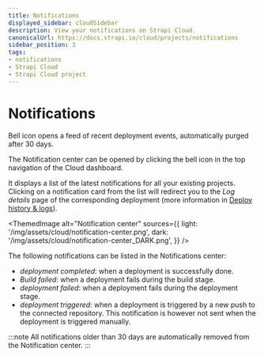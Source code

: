 ```yaml
---
title: Notifications
displayed_sidebar: cloudSidebar
description: View your notifications on Strapi Cloud.
canonicalUrl: https://docs.strapi.io/cloud/projects/notifications
sidebar_position: 3
tags:
- notifications
- Strapi Cloud
- Strapi Cloud project
---
```


# Notifications

<Tldr>
Bell icon opens a feed of recent deployment events, automatically purged after 30 days.
</Tldr>

The Notification center can be opened by clicking the bell icon <Icon name="bell" /> in the top navigation of the Cloud dashboard.

It displays a list of the latest notifications for all your existing projects. Clicking on a notification card from the list will redirect you to the *Log details* page of the corresponding deployment (more information in [Deploy history & logs](/cloud/projects/deploys-history#accessing-deployment-details--logs)).

<ThemedImage
  alt="Notification center"
  sources={{
    light: '/img/assets/cloud/notification-center.png',
    dark: '/img/assets/cloud/notification-center_DARK.png',
  }}
/>

The following notifications can be listed in the Notifications center:

- *deployment completed*: when a deployment is successfully done.
- *Build failed*: when a deployment fails during the build stage.
- *deployment failed*: when a deployment fails during the deployment stage.
- *deployment triggered*: when a deployment is triggered by a new push to the connected repository. This notification is however not sent when the deployment is triggered manually.

:::note
All notifications older than 30 days are automatically removed from the Notification center.
:::
